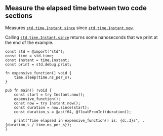 ## Measure the elapsed time between two code sections

Measures [`std.time.Instant.since`] since [`std.time.Instant.now`].

Calling [`std.time.Instant.since`] returns some nanoseconds that we print at the end of the example.

```zig,0.11.0
const std = @import("std");
const time = std.time;
const Instant = time.Instant;
const print = std.debug.print;

fn expensive_function() void {
    time.sleep(time.ns_per_s);
}

pub fn main() !void {
    const start = try Instant.now();
    expensive_function();
    const now = try Instant.now();
    const duration = now.since(start);
    const duration_s = @as(f64, @floatFromInt(duration));

    print("Time elapsed in expensive_function() is: {d:.3}s", .{duration_s / time.ns_per_s});
}
```

[`std.time.ns_per_s`]: https://ziglang.org/documentation/master/std/#A;std:time.ns_per_s
[`std.time.Instant.since`]: https://ziglang.org/documentation/master/std/#A;std:time.Instant.since
[`std.time.Instant.now`]: https://ziglang.org/documentation/master/std/#A;std:time.Instant.now
[`std.time.Instant`]:https://ziglang.org/documentation/master/std/#A;std:time.Instant
